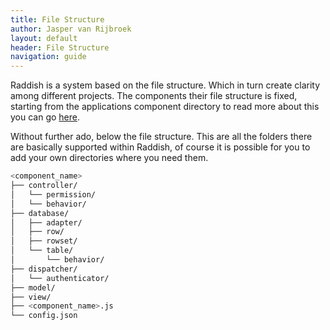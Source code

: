 ```yaml
---
title: File Structure
author: Jasper van Rijbroek
layout: default
header: File Structure
navigation: guide
---
```


Raddish is a system based on the file structure. Which in turn create clarity among different projects.
The components their file structure is fixed, starting from the applications component directory to read more about this you can go [here](/guide/objects/application.html).

Without further ado, below the file structure.
This are all the folders there are basically supported within Raddish, of course it is possible for you to add your own directories where you need them.

```bash
<component_name>
├── controller/
│   └── permission/
│   └── behavior/
├── database/
│   ├── adapter/
│   ├── row/
│   ├── rowset/
│   └── table/
│       └── behavior/
├── dispatcher/
│   └── authenticator/
├── model/
├── view/
├── <component_name>.js
└── config.json
```